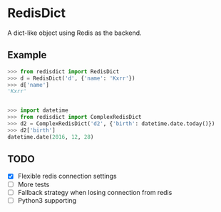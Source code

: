 # RedisDict

A dict-like object using Redis as the backend.


## Example

```python
>>> from redisdict import RedisDict
>>> d = RedisDict('d', {'name': 'Kxrr'})
>>> d['name']
'Kxrr'


>>> import datetime
>>> from redisdict import ComplexRedisDict
>>> d2 = ComplexRedisDict('d2', {'birth': datetime.date.today()})
>>> d2['birth']
datetime.date(2016, 12, 28)
```


## TODO

- [x] Flexible redis connection settings
- [ ] More tests
- [ ] Fallback strategy when losing connection from redis 
- [ ] Python3 supporting
